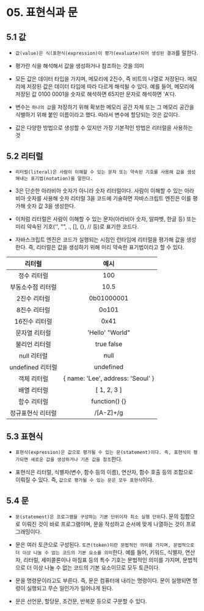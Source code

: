 # 05. 표현식과 문

## 5.1 값

- `값(value)은 식(표현식(expression)이 평가(evaluate)되어 생성된 결과`를 말한다.

- 평가란 식을 해석해서 값을 생성하거나 참조하는 것을 의미

- 모든 값은 데이터 타입을 가지며, 메모리에 2진수, 즉 비트의 나열로 저장된다. 메모리에 저장된 값은 데이터 타입에 따라 다르게 해석될 수 있다. 예를 들어, 메모리에 저장된 값 0100 0001을 숫자로 해석하면 65지만 문자로 해석하면 'A'다.

- 변수는 `하나의 값`을 저장하기 위해 확보한 메모리 공간 자체 또는 그 메모리 공간을 식별하기 위해 붙인 이름이라고 했다. 따라서 변수에 할당되는 것은 값이다.

- 값은 다양한 방법으로 생성할 수 있지만 가장 기본적인 방법은 리터럴을 사용하는 것

## 5.2 리터럴

- `리터럴(literal)은 사람이 이해할 수 있는 문자 또는 약속된 기호를 사용해 값을 생성해내는 표기법(notation)을 말한다.`

- 3은 단순한 아라비아 숫자가 아니라 숫자 리터럴이다. 사람이 이해할 수 있는 아라비아 숫자를 사용해 숫자 리터럴 3을 코드에 기술하면 자바스크립트 엔진은 이를 평가해 숫자 값 3을 생성한다.

- 이처럼 리터럴은 사람이 이해할 수 있는 문자(아라비아 숫자, 알파벳, 한글 등) 또는 미리 약속된 기호('', "", ., [], {}, // 등)로 표기한 코드다.

- 자바스크립트 엔진은 코드가 실행되는 시점인 런타임에 리터럴을 평가해 값을 생성한다. 즉, 리터럴은 값을 생성하기 위해 미리 약속한 표기법이라고 할 수 있다.

| 리터럴 | 예시 |
|:---:|:---:|
| 정수 리터럴 | 100 |
| 부동소수점 리터럴 | 10.5 |
| 2진수 리터럴 | 0b01000001 |
| 8진수 리터럴 | 0o101 |
| 16진수 리터럴 | 0x41 |
| 문자열 리터럴 | 'Hello' "World" |
| 불리언 리터럴 | true false |
| null 리터럴 | null |
| undefined 리터럴 | undefined |
| 객체 리터럴 | { name: 'Lee', address: 'Seoul' } |
| 배열 리터럴 | [ 1, 2, 3 ] |
| 함수 리터럴 | function() {} |
| 정규표현식 리터럴 | /[A-Z]+/g |

## 5.3 표현식

- `표현식(expression)은 값으로 평가될 수 있는 문(statement)이다. 즉, 표현식이 평가되면 새로운 값을 생성하거나 기존 값을 참조`한다.

- 표현식은 리터럴, 식별자(변수, 함수 등의 이름), 연산자, 함수 호출 등의 조합으로 이뤄질 수 있다. 즉, `값으로 평가될 수 있는 문은 모두 표현식`이다.

## 5.4 문

- `문(statement)은 프로그램을 구성하는 기본 단위이자 최소 실행 단위`다. 문의 집합으로 이뤄진 것이 바로 프로그램이며, 문을 작성하고 순서에 맞게 나열하는 것이 프로그래밍이다.

- 문은 여러 토큰으로 구성된다. `토큰(token)이란 문법적인 의미를 가지며, 문법적으로 더 이상 나눌 수 없는 코드의 기본 요소를 의미`한다. 예를 들어, 키워드, 식별자, 연산자, 리터럴, 세미콜론이나 마침표 등의 특수 기호는 문법적인 의미를 가지며, 문법적으로 더 이상 나눌 수 없는 코드의 기본 요소이므로 모두 토큰이다.

- 문을 명령문이라고도 부른다. 즉, 문은 컴퓨터에 내리는 명령이다. 문이 실행되면 명령이 실행되고 무슨 일인가가 일어나게 된다.

- 문은 선언문, 할당문, 조건문, 반복문 등으로 구분할 수 있다.